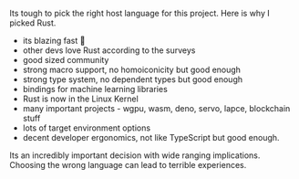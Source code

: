 Its tough to pick the right host language for this project. Here is why I picked Rust.

- its blazing fast 🦀
- other devs love Rust according to the surveys
- good sized community
- strong macro support, no homoiconicity but good enough 
- strong type system, no dependent types but good enough 
- bindings for machine learning libraries
- Rust is now in the Linux Kernel
- many important projects - wgpu, wasm, deno, servo, lapce, blockchain stuff
- lots of target environment options
- decent developer ergonomics, not like TypeScript but good enough.

Its an incredibly important decision with wide ranging implications. Choosing the wrong language
can lead to terrible experiences.